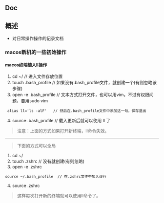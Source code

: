 ## Doc 

## 概述
- 对日常操作操作的记录文档

### macos新机的一些初始操作

#### macos终端植入ll操作

1. cd ~/     // 进入文件存放位置
2. touch .bash_profile   // 如果没有.bash_profile文件，就创建一个(有则忽略该步骤)
3. open -e .bash_profile     // 文本方式打开文件，也可以用vim，不过有权限问题，要用sudo vim 
  ``` 
   alias ll='ls -alF'   // 然后在.bash_profile文件中添加这一句，保存退出
  ```
4. source .bash_profile  // 载入更新后就可以使用 ll 了

> 注意：上面的方式如果打开新终端，ll命令失效。
---
> 下面的方式可以全局
1. cd ~/
2. touch .zshrc // 没有就创建(有则忽略)
3. open -e .zshrc
  ```
  source ~/.bash_profile  // 在.zshrc文件中加入该行
  ```
4. source .zshrc
> 这样每次打开新的终端就可以使用ll命令了。
